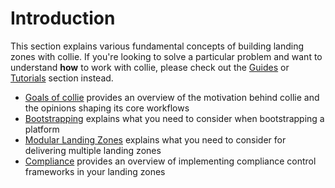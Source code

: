 # Introduction

This section explains various fundamental concepts of building landing zones with collie.
If you're looking to solve a particular problem and want to understand **how** to work with collie, please check out
the [Guides](../guide/README.md) or [Tutorials](../tutorial/README.md) section instead.

- [Goals of collie](goals.md) provides an overview of the motivation behind collie and the opinions shaping its core workflows
- [Bootstrapping](./bootstrapping.md) explains what you need to consider when bootstrapping a platform
- [Modular Landing Zones](./modular-landing-zones.md) explains what you need to consider for delivering multiple landing zones
- [Compliance](./compliance.md) provides an overview of implementing compliance control frameworks in your landing zones